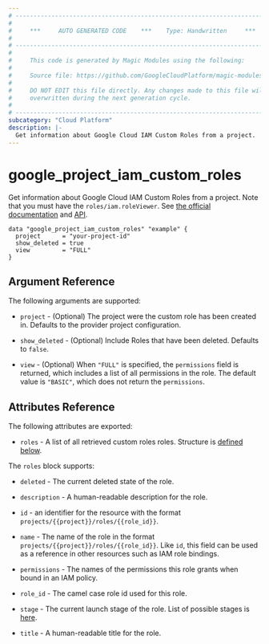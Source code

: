 ```yaml
---
# ----------------------------------------------------------------------------
#
#     ***     AUTO GENERATED CODE    ***    Type: Handwritten     ***
#
# ----------------------------------------------------------------------------
#
#     This code is generated by Magic Modules using the following:
#
#     Source file: https://github.com/GoogleCloudPlatform/magic-modules/tree/main/mmv1/third_party/terraform/website/docs/d/project_iam_custom_roles.html.markdown
#
#     DO NOT EDIT this file directly. Any changes made to this file will be
#     overwritten during the next generation cycle.
#
# ----------------------------------------------------------------------------
subcategory: "Cloud Platform"
description: |-
  Get information about Google Cloud IAM Custom Roles from a project.
---
```


# google_project_iam_custom_roles

Get information about Google Cloud IAM Custom Roles from a project.
Note that you must have the `roles/iam.roleViewer`.
See [the official documentation](https://cloud.google.com/iam/docs/creating-custom-roles)
and [API](https://cloud.google.com/iam/docs/reference/rest/v1/projects.roles/list).

```hcl
data "google_project_iam_custom_roles" "example" {
  project      = "your-project-id"
  show_deleted = true
  view         = "FULL"
}
```

## Argument Reference

The following arguments are supported:

* `project` - (Optional) The project were the custom role has been created in. Defaults to the provider project configuration.

* `show_deleted` - (Optional) Include Roles that have been deleted. Defaults to `false`.

* `view` - (Optional) When `"FULL"` is specified, the `permissions` field is returned, which includes a list of all permissions in the role. The default value is `"BASIC"`, which does not return the `permissions`.

## Attributes Reference

The following attributes are exported:

* `roles` - A list of all retrieved custom roles roles. Structure is [defined below](#nested_roles).

<a name="nested_roles"></a>The `roles` block supports:

* `deleted` - The current deleted state of the role.

* `description` - A human-readable description for the role.

* `id` - an identifier for the resource with the format `projects/{{project}}/roles/{{role_id}}`.

* `name` - The name of the role in the format `projects/{{project}}/roles/{{role_id}}`. Like `id`, this field can be used as a reference in other resources such as IAM role bindings.

* `permissions` -  The names of the permissions this role grants when bound in an IAM policy.

* `role_id` - The camel case role id used for this role.

* `stage` - The current launch stage of the role. List of possible stages is [here](https://cloud.google.com/iam/reference/rest/v1/organizations.roles#Role.RoleLaunchStage).

* `title` - A human-readable title for the role.
